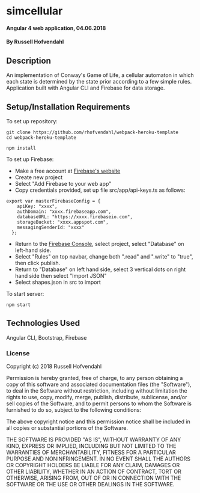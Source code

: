 # simcellular

#### Angular 4 web application, 04.06.2018

#### By Russell Hofvendahl

## Description

An implementation of Conway's Game of Life, a cellular automaton in which each state is determined by the state prior according to a few simple rules. Application built with Angular CLI and Firebase for data storage.

## Setup/Installation Requirements

To set up repository:
```
git clone https://github.com/rhofvendahl/webpack-heroku-template
cd webpack-heroku-template

npm install

```
To set up Firebase:
* Make a free account at [Firebase's website](http://firebase.google.com/)
* Create new project
* Select "Add Firebase to your web app"
* Copy credentials provided, set up file src/app/api-keys.ts as follows:
```
export var masterFirebaseConfig = {
    apiKey: "xxxx",
    authDomain: "xxxx.firebaseapp.com",
    databaseURL: "https://xxxx.firebaseio.com",
    storageBucket: "xxxx.appspot.com",
    messagingSenderId: "xxxx"
  };
```
* Return to the [Firebase Console](https://console.firebase.google.com/), select project, select "Database" on left-hand side.
* Select "Rules" on top navbar, change both ".read" and ".write" to "true", then click publish.
* Return to "Database" on left hand side, select 3 vertical dots on right hand side then select "Import JSON"
* Select shapes.json in src to import

To start server:
```
npm start
```

## Technologies Used

Angular CLI, Bootstrap, Firebase

### License

Copyright (c) 2018 Russell Hofvendahl

Permission is hereby granted, free of charge, to any person obtaining a copy of this software and associated documentation files (the "Software"), to deal in the Software without restriction, including without limitation the rights to use, copy, modify, merge, publish, distribute, sublicense, and/or sell copies of the Software, and to permit persons to whom the Software is furnished to do so, subject to the following conditions:

The above copyright notice and this permission notice shall be included in all copies or substantial portions of the Software.

THE SOFTWARE IS PROVIDED "AS IS", WITHOUT WARRANTY OF ANY KIND, EXPRESS OR IMPLIED, INCLUDING BUT NOT LIMITED TO THE WARRANTIES OF MERCHANTABILITY, FITNESS FOR A PARTICULAR PURPOSE AND NONINFRINGEMENT. IN NO EVENT SHALL THE AUTHORS OR COPYRIGHT HOLDERS BE LIABLE FOR ANY CLAIM, DAMAGES OR OTHER LIABILITY, WHETHER IN AN ACTION OF CONTRACT, TORT OR OTHERWISE, ARISING FROM, OUT OF OR IN CONNECTION WITH THE SOFTWARE OR THE USE OR OTHER DEALINGS IN THE SOFTWARE.
